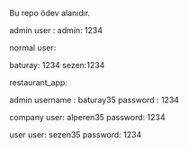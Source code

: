 Bu repo ödev alanıdır.

admin user :
admin: 1234

normal user:

baturay: 1234
sezen:1234

restaurant_app:

admin username : baturay35
password : 1234

company user: alperen35
password: 1234

user user: sezen35
password: 1234

